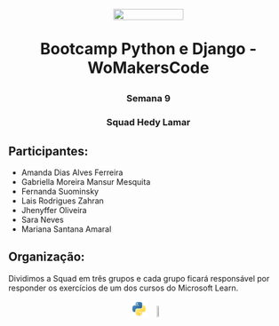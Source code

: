<h1 align="center">
    
<p align="center">
<img src= "https://www.phpit.com.br/storage/2017/10/womakers.jpg" width="50%" height="30%"/>


<p align="center"><b> Bootcamp Python e Django - WoMakersCode </b> <p>

<h3 align="center"><b>Semana 9</b> </h3>
<h3 align="center"><b>Squad Hedy Lamar</b> </h3>

## Participantes:
- Amanda Dias Alves Ferreira
- Gabriella Moreira Mansur Mesquita
- Fernanda Suominsky
- Lais Rodrigues Zahran
- Jhenyffer Oliveira
- Sara Neves
- Mariana Santana Amaral

## Organização:

<p>Dividimos a Squad em três grupos e cada grupo ficará responsável por responder os exercícios de um dos cursos do Microsoft Learn.</p>




<p align="center">
<img src= "https://raw.githubusercontent.com/devicons/devicon/master/icons/python/python-original.svg" width="6%" height="1%"/>
<img src= "https://dbeaver.io/wp-content/uploads/2015/09/beaver-head.png" width="6%" height="1.5%"/>
</p>
